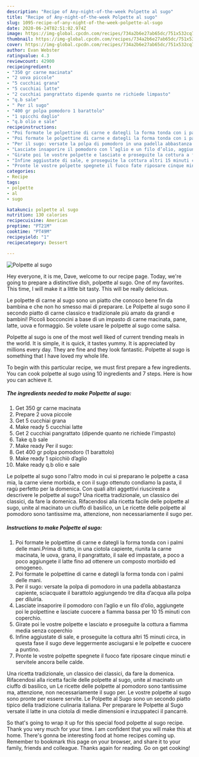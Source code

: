 ```yaml
---
description: "Recipe of Any-night-of-the-week Polpette al sugo"
title: "Recipe of Any-night-of-the-week Polpette al sugo"
slug: 1095-recipe-of-any-night-of-the-week-polpette-al-sugo
date: 2020-06-24T02:51:02.974Z
image: https://img-global.cpcdn.com/recipes/734a2b6e27ab65dc/751x532cq70/polpette-al-sugo-recipe-main-photo.jpg
thumbnail: https://img-global.cpcdn.com/recipes/734a2b6e27ab65dc/751x532cq70/polpette-al-sugo-recipe-main-photo.jpg
cover: https://img-global.cpcdn.com/recipes/734a2b6e27ab65dc/751x532cq70/polpette-al-sugo-recipe-main-photo.jpg
author: Evan Webster
ratingvalue: 4.3
reviewcount: 42900
recipeingredient:
- "350 gr carne macinata"
- "2 uova piccole"
- "5 cucchiai grana"
- "5 cucchiai latte"
- "2 cucchiai pangrattato dipende quanto ne richiede limpasto"
- "q.b sale"
- " Per il sugo"
- "400 gr polpa pomodoro 1 barattolo"
- "1 spicchi daglio"
- "q.b olio e sale"
recipeinstructions:
- "Poi formate le polpettine di carne e dategli la forma tonda con i palmi delle mani.Prima di tutto, in una ciotola capiente, riunita la carne macinata, le uova, grana, il pangrattato, il sale ed impastate, a poco a poco aggiungete il latte fino ad ottenere un composto morbido ed omogeneo."
- "Poi formate le polpettine di carne e dategli la forma tonda con i palmi delle mani."
- "Per il sugo: versate la polpa di pomodoro in una padella abbastanza capiente, sciacquate il barattolo aggiungendo tre dita d’acqua alla polpa per diluirla."
- "Lasciate insaporire il pomodoro con l’aglio e un filo d’olio, aggiungete poi le polpettine e lasciate cuocere a fiamma bassa per 10 15 minuti con coperchio."
- "Girate poi le vostre polpette e lasciato e proseguite la cottura a fiamma media senza coperchio"
- "Infine aggiustate di sale, e proseguite la cottura altri 15 minuti circa, in questa fase il sugo deve leggermente asciugarsi e le polpette e cuocere a puntino."
- "Pronte le vostre polpette spegnete il fuoco fate riposare cinque minuti e servitele ancora belle calde."
categories:
- Recipe
tags:
- polpette
- al
- sugo

katakunci: polpette al sugo 
nutrition: 130 calories
recipecuisine: American
preptime: "PT21M"
cooktime: "PT49M"
recipeyield: "1"
recipecategory: Dessert

---
```



![Polpette al sugo](https://img-global.cpcdn.com/recipes/734a2b6e27ab65dc/751x532cq70/polpette-al-sugo-recipe-main-photo.jpg)

Hey everyone, it is me, Dave, welcome to our recipe page. Today, we're going to prepare a distinctive dish, polpette al sugo. One of my favorites. This time, I will make it a little bit tasty. This will be really delicious.

Le polpette di carne al sugo sono un piatto che conosco bene fin da bambina e che non ho smesso mai di preparare. Le Polpette al sugo sono il secondo piatto di carne classico e tradizionale più amato da grandi e bambini! Piccoli bocconcini a base di un impasto di carne macinata, pane, latte, uova e formaggio. Se volete usare le polpette al sugo come salsa.

Polpette al sugo is one of the most well liked of current trending meals in the world. It is simple, it is quick, it tastes yummy. It is appreciated by millions every day. They are fine and they look fantastic. Polpette al sugo is something that I have loved my whole life.


To begin with this particular recipe, we must first prepare a few ingredients. You can cook polpette al sugo using 10 ingredients and 7 steps. Here is how you can achieve it.

<!--inarticleads1-->

##### The ingredients needed to make Polpette al sugo:

1. Get 350 gr carne macinata
1. Prepare 2 uova piccole
1. Get 5 cucchiai grana
1. Make ready 5 cucchiai latte
1. Get 2 cucchiai pangrattato (dipende quanto ne richiede l’impasto)
1. Take q.b sale
1. Make ready  Per il sugo:
1. Get 400 gr polpa pomodoro (1 barattolo)
1. Make ready 1 spicchiò d’aglio
1. Make ready q.b olio e sale


Le polpette al sugo sono l&#39;altro modo in cui si preparano le polpette a casa mia, la carne viene morbida, e con il sugo ottenuto condiamo la pasta, il ragù perfetto per la domenica. Con quali altri aggettivi riuscireste a descrivere le polpette al sugo? Una ricetta tradizionale, un classico dei classici, da fare la domenica. Rifacendosi alla ricetta facile delle polpette al sugo, unite al macinato un ciuffo di basilico, un Le ricette delle polpette al pomodoro sono tantissime ma, attenzione, non necessariamente il sugo per. 

<!--inarticleads2-->

##### Instructions to make Polpette al sugo:

1. Poi formate le polpettine di carne e dategli la forma tonda con i palmi delle mani.Prima di tutto, in una ciotola capiente, riunita la carne macinata, le uova, grana, il pangrattato, il sale ed impastate, a poco a poco aggiungete il latte fino ad ottenere un composto morbido ed omogeneo.
1. Poi formate le polpettine di carne e dategli la forma tonda con i palmi delle mani.
1. Per il sugo: versate la polpa di pomodoro in una padella abbastanza capiente, sciacquate il barattolo aggiungendo tre dita d’acqua alla polpa per diluirla.
1. Lasciate insaporire il pomodoro con l’aglio e un filo d’olio, aggiungete poi le polpettine e lasciate cuocere a fiamma bassa per 10 15 minuti con coperchio.
1. Girate poi le vostre polpette e lasciato e proseguite la cottura a fiamma media senza coperchio
1. Infine aggiustate di sale, e proseguite la cottura altri 15 minuti circa, in questa fase il sugo deve leggermente asciugarsi e le polpette e cuocere a puntino.
1. Pronte le vostre polpette spegnete il fuoco fate riposare cinque minuti e servitele ancora belle calde.


Una ricetta tradizionale, un classico dei classici, da fare la domenica. Rifacendosi alla ricetta facile delle polpette al sugo, unite al macinato un ciuffo di basilico, un Le ricette delle polpette al pomodoro sono tantissime ma, attenzione, non necessariamente il sugo per. Le vostre polpette al sugo sono pronte per essere servite. Le Polpette al Sugo sono un secondo piatto tipico della tradizione culinaria italiana. Per preparare le Polpette al Sugo versate il latte in una ciotola di medie dimensioni e inzuppateci il pancarrè. 

So that's going to wrap it up for this special food polpette al sugo recipe. Thank you very much for your time. I am confident that you will make this at home. There's gonna be interesting food at home recipes coming up. Remember to bookmark this page on your browser, and share it to your family, friends and colleague. Thanks again for reading. Go on get cooking!
